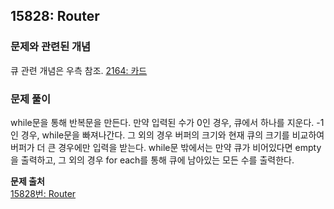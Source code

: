 ## 15828: Router
### 문제와 관련된 개념
큐 관련 개념은 우측 참조. [2164: 카드](https://github.com/yubin21/2023-DataStructure-Study/tree/main/BOJ/2164.%EC%B9%B4%EB%93%9C)
### 문제 풀이
while문을 통해 반복문을 만든다. 만약 입력된 수가 0인 경우, 큐에서 하나를 지운다. -1인 경우, while문을 빠져나간다. 그 외의 경우 버퍼의 크기와 현재 큐의 크기를 비교하여 버퍼가 더 큰 경우에만 입력을 받는다. 
while문 밖에서는 만약 큐가 비어있다면 empty을 출력하고, 그 외의 경우 for each를 통해 큐에 남아있는 모든 수를 출력한다. 

**문제 출처**  
[15828번: Router](https://www.acmicpc.net/problem/15828)